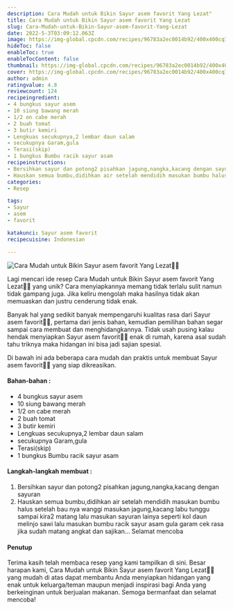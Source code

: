 ```yaml
---
description: Cara Mudah untuk Bikin Sayur asem favorit Yang Lezat"
title: Cara Mudah untuk Bikin Sayur asem favorit Yang Lezat
slug: Cara-Mudah-untuk-Bikin-Sayur-asem-favorit-Yang-Lezat
date: 2022-5-3T03:09:12.063Z
image: https://img-global.cpcdn.com/recipes/96783a2ec0014b92/400x400cq70/photo.jpg
hideToc: false
enableToc: true
enableTocContent: false
thumbnail: https://img-global.cpcdn.com/recipes/96783a2ec0014b92/400x400cq70/photo.jpg
cover: https://img-global.cpcdn.com/recipes/96783a2ec0014b92/400x400cq70/photo.jpg
author: admin
ratingvalue: 4.8
reviewcount: 124
recipeingredient:
- 4 bungkus sayur asem
- 10 siung bawang merah
- 1/2 on cabe merah
- 2 buah tomat
- 3 butir kemiri
- Lengkuas secukupnya,2 lembar daun salam
- secukupnya Garam,gula
- Terasi(skip)
- 1 bungkus Bumbu racik sayur asam
recipeinstructions:
- Bersihkan sayur dan potong2 pisahkan jagung,nangka,kacang dengan sayuran
- Hauskan semua bumbu,didihkan air setelah mendidih masukan bumbu halus setelah bau nya wanggi masukan jagung,kacang labu tunggu sampai kira2 matang lalu masukan sayuran lainya seperti kol daun melinjo sawi lalu masukan bumbu racik sayur asam gula garam cek rasa jika sudah matang angkat dan sajikan... Selamat mencoba
categories:
- Resep

tags:
- Sayur
- asem
- favorit

katakunci: Sayur asem favorit
recipecuisine: Indonesian

---
```


![Cara Mudah untuk Bikin Sayur asem favorit Yang Lezat👩‍🍳](https://img-global.cpcdn.com/recipes/96783a2ec0014b92/400x400cq70/photo.jpg)

Lagi mencari ide resep Cara Mudah untuk Bikin Sayur asem favorit Yang Lezat👩‍🍳 yang unik? Cara menyiapkannya memang tidak terlalu sulit namun tidak gampang juga. Jika keliru mengolah maka hasilnya tidak akan memuaskan dan justru cenderung tidak enak.

Banyak hal yang sedikit banyak mempengaruhi kualitas rasa dari Sayur asem favorit👩‍🍳, pertama dari jenis bahan, kemudian pemilihan bahan segar sampai cara membuat dan menghidangkannya. Tidak usah pusing kalau hendak menyiapkan Sayur asem favorit👩‍🍳 enak di rumah, karena asal sudah tahu triknya maka hidangan ini bisa jadi sajian spesial.

Di bawah ini ada beberapa cara mudah dan praktis untuk membuat Sayur asem favorit👩‍🍳 yang siap dikreasikan.

<!--inarticleads1-->

#### Bahan-bahan :

- 4 bungkus sayur asem
- 10 siung bawang merah
- 1/2 on cabe merah
- 2 buah tomat
- 3 butir kemiri
- Lengkuas secukupnya,2 lembar daun salam
- secukupnya Garam,gula
- Terasi(skip)
- 1 bungkus Bumbu racik sayur asam

<!--inarticleads2-->

#### Langkah-langkah membuat :

1. Bersihkan sayur dan potong2 pisahkan jagung,nangka,kacang dengan sayuran
1. Hauskan semua bumbu,didihkan air setelah mendidih masukan bumbu halus setelah bau nya wanggi masukan jagung,kacang labu tunggu sampai kira2 matang lalu masukan sayuran lainya seperti kol daun melinjo sawi lalu masukan bumbu racik sayur asam gula garam cek rasa jika sudah matang angkat dan sajikan... Selamat mencoba

#### Penutup

Terima kasih telah membaca resep yang kami tampilkan di sini. Besar harapan kami, Cara Mudah untuk Bikin Sayur asem favorit Yang Lezat👩‍🍳 yang mudah di atas dapat membantu Anda menyiapkan hidangan yang enak untuk keluarga/teman maupun menjadi inspirasi bagi Anda yang berkeinginan untuk berjualan makanan. Semoga bermanfaat dan selamat mencoba!